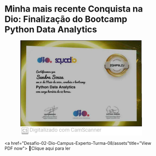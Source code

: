 # Minha mais recente Conquista na Dio: Finalização do Bootcamp Python Data Analytics


<p align="center">
<img 
    src="./assets/certificado python.jpg"
    width="400"  
/>
</p>

<a href="Desafio-02-Dio-Campus-Experto-Turma-08/assets"title="View PDF now"> 📕Clique aqui para ler</a>

